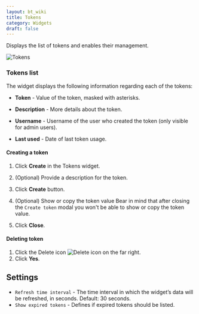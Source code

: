```yaml
---
layout: bt_wiki
title: Tokens
category: Widgets
draft: false
---
```


Displays the list of tokens and enables their management.

![Tokens](/images/ui/widgets/tokens.png)

### Tokens list

The widget displays the following information regarding each of the tokens:


- **Token** - Value of the token, masked with asterisks.

- **Description** - More details about the token.
- **Username** - Username of the user who created the token (only visible for admin users).

- **Last used** - Date of last token usage.


#### Creating a token

1. Click **Create** in the Tokens widget.

2. (Optional) Provide a description for the token.
3. Click **Create** button.
4. (Optional) Show or copy the token value
   Bear in mind that after closing the `Create token` modal you won't be able to show or copy the token value.
5. Click **Close**.

#### Deleting token

1. Click the Delete icon ![Delete icon](/images/ui/icons/delete-icon.png) on the far right.
2. Click **Yes**.

## Settings

- `Refresh time interval` - The time interval in which the widget’s data will be refreshed, in seconds. Default: 30 seconds.
- `Show expired tokens` - Defines if expired tokens should be listed.
